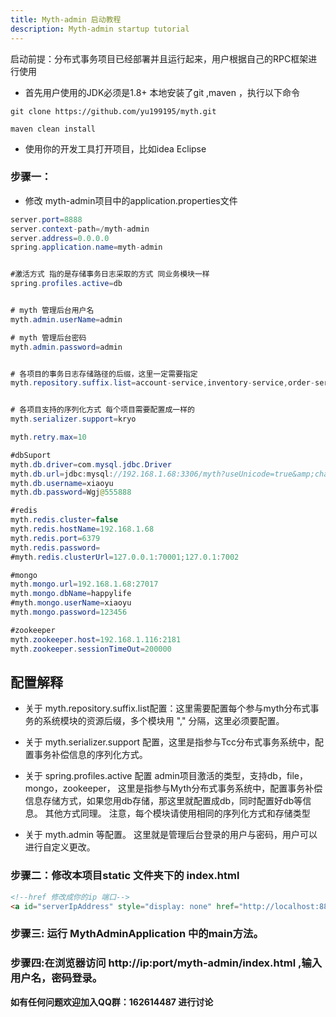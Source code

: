```yaml
---
title: Myth-admin 启动教程
description: Myth-admin startup tutorial
---
```


启动前提：分布式事务项目已经部署并且运行起来，用户根据自己的RPC框架进行使用

* 首先用户使用的JDK必须是1.8+  本地安装了git ,maven ，执行以下命令

```
git clone https://github.com/yu199195/myth.git

maven clean install
```

* 使用你的开发工具打开项目，比如idea Eclipse

### 步骤一：
* 修改  myth-admin项目中的application.properties文件

```java
server.port=8888
server.context-path=/myth-admin
server.address=0.0.0.0
spring.application.name=myth-admin


#激活方式 指的是存储事务日志采取的方式 同业务模块一样
spring.profiles.active=db


# myth 管理后台用户名
myth.admin.userName=admin

# myth 管理后台密码
myth.admin.password=admin


# 各项目的事务日志存储路径的后缀，这里一定需要指定
myth.repository.suffix.list=account-service,inventory-service,order-service


# 各项目支持的序列化方式 每个项目需要配置成一样的
myth.serializer.support=kryo

myth.retry.max=10

#dbSuport
myth.db.driver=com.mysql.jdbc.Driver
myth.db.url=jdbc:mysql://192.168.1.68:3306/myth?useUnicode=true&amp;characterEncoding=utf8
myth.db.username=xiaoyu
myth.db.password=Wgj@555888

#redis
myth.redis.cluster=false
myth.redis.hostName=192.168.1.68
myth.redis.port=6379
myth.redis.password=
#myth.redis.clusterUrl=127.0.0.1:70001;127.0.1:7002

#mongo
myth.mongo.url=192.168.1.68:27017
myth.mongo.dbName=happylife
#myth.mongo.userName=xiaoyu
myth.mongo.password=123456

#zookeeper
myth.zookeeper.host=192.168.1.116:2181
myth.zookeeper.sessionTimeOut=200000
```


## 配置解释

* 关于 myth.repository.suffix.list配置：这里需要配置每个参与myth分布式事务的系统模块的资源后缀，多个模块用 "," 分隔，这里必须要配置。

* 关于 myth.serializer.support 配置，这里是指参与Tcc分布式事务系统中，配置事务补偿信息的序列化方式。

* 关于 spring.profiles.active 配置 admin项目激活的类型，支持db，file，mongo，zookeeper，
  这里是指参与Myth分布式事务系统中，配置事务补偿信息存储方式，如果您用db存储，那这里就配置成db，同时配置好db等信息。 其他方式同理。 注意，每个模块请使用相同的序列化方式和存储类型

* 关于 myth.admin 等配置。 这里就是管理后台登录的用户与密码，用户可以进行自定义更改。


### 步骤二：修改本项目static 文件夹下的 index.html

```html
<!--href 修改成你的ip 端口-->
<a id="serverIpAddress" style="display: none" href="http://localhost:8888/admin">
```

### 步骤三: 运行 MythAdminApplication 中的main方法。

### 步骤四:在浏览器访问  http://ip:port/myth-admin/index.html  ,输入用户名，密码登录。

__如有任何问题欢迎加入QQ群：162614487 进行讨论__
